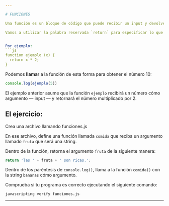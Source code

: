 ```yaml
---

# FUNCIONES

Una función es un bloque de código que puede recibir un input y devolver un output.

Vamos a utilizar la palabra reservada `return` para especificar lo que devuelve una funcioón.


Por ejemplo:
```js
function ejemplo (x) {
  return x * 2;
}
```

Podemos **llamar** a la función de esta forma para obtener el número 10:

```js
console.log(ejemplo(5))
```

El ejemplo anterior asume que la función `ejemplo` recibirá un número cómo argumento –– input –– y retornará el número multiplicado por 2.

## El ejercicio:

Crea una archivo llamando funciones.js

En ese archivo, define una función llamada `comida` que reciba un argumento llamado `fruta` que será una string.

Dentro de la función, retorna el argumento `fruta` de la siguiente manera:

```js
return 'las ' + fruta + ' son ricas.';
```

Dentro de los paréntesis de `console.log()`, llama a la función `comida()` con la string `bananas` cómo argumento.

Comprueba si tu programa es correcto ejecutando el siguiente comando:

`javascripting verify funciones.js` 

---
```

